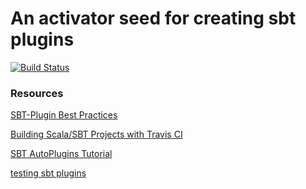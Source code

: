 # An activator seed for creating sbt plugins

[![Build Status](https://travis-ci.org/VoxNova/sbt-plugin-seed.svg?branch=master)](https://travis-ci.org/VoxNova/sbt-plugin-seed)

### Resources

[SBT-Plugin Best Practices](http://www.scala-sbt.org/0.13/docs/Plugins-Best-Practices.html)

[Building Scala/SBT Projects with Travis CI](http://docs.travis-ci.com/user/languages/scala/)

[SBT AutoPlugins Tutorial](http://mukis.de/pages/sbt-autoplugins-tutorial/)

[testing sbt plugins](http://eed3si9n.com/testing-sbt-plugins)
